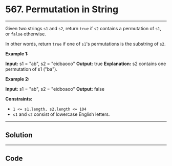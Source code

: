 # 567. Permutation in String

---

Given two strings `s1` and `s2`, return `true` if `s2` contains a permutation of `s1`, or `false` otherwise.

In other words, return `true` if one of `s1`'s permutations is the substring of `s2`.

 

**Example 1:**


**Input:** s1 = "ab", s2 = "eidbaooo"
**Output:** true
**Explanation:** s2 contains one permutation of s1 ("ba").


**Example 2:**


**Input:** s1 = "ab", s2 = "eidboaoo"
**Output:** false


 

**Constraints:**

  * `1 <= s1.length, s2.length <= 104`
  * `s1` and `s2` consist of lowercase English letters.

---

## Solution



---

## Code
```python


```